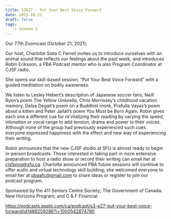 ```yaml
---
title: S3E27 - Put Your Best Voice Forward
date: 2021-10-21
draft: false
tags:
    - Season-3
---
```


Our 77th Zoomcast (October 21, 2021);

Our host, Charlotte Sista C Ferrell invites us to introduce ourselves with an animal sound that reflects our feelings about the past week, and introduces Robin Eriksson, a PBA Podcast mentor who is also Program Coordinator at CJSF radio.

She opens our skill-based session, “Put Your Best Voice Forward” with a guided meditation on bodily awareness.

We listen to Lesley Hebert’s description of Japanese soccer fans, Neill Ryon’s poem The Yellow Umbrella, Chris Morrissey’s childhood vacation memory, Delsa Degait’s poem on a Buddhist monk, Prafulla Vayas’s poem about a kitten and Peter Jailall’s poem You Must be Born Again. Robin gives each one a different cue for re’vitalizing their reading by varying the speed, intonation or vocal range to add tension, drama and power to their voices. Although none of the group had previously experienced such cues everyone expressed happiness with the effect and new way of experiencing their writing.

Robin announces that the new CJSF studio at SFU is almost ready to begin in-person broadcasts. Those interested in taking part in more extensive preparation to host a radio show or record their writing can email her at cjsfprog@sfu.ca. Charlotte announced PBA future sessions will continue to offer audio and virtual technology skill building; she welcomed everyone to email her at pbaafc@gmail.com to share ideas or register to join our podcast program.

Sponsored by the 411 Seniors Centre Society; The Government of Canada: New Horizons Program; and G & F Financial

https://podcasts.apple.com/ca/podcast/s3-e27-put-your-best-voice-forward/id1489259286?i=1000542874780